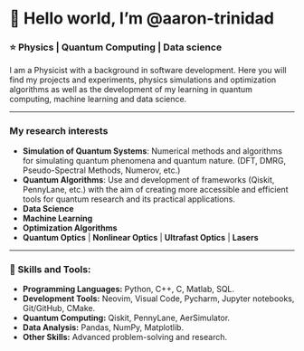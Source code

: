# 👋 Hello world, I’m @aaron-trinidad
### ⭐ Physics | Quantum Computing | Data science 

I am a Physicist with a background in software development. Here you will find my projects and experiments, physics simulations and optimization algorithms as well as the development of my learning in quantum computing, machine learning and data science.

---

### My research interests
- **Simulation of Quantum Systems**: Numerical methods and algorithms for simulating quantum phenomena and quantum nature. (DFT, DMRG, Pseudo-Spectral Methods, Numerov, etc.)
- **Quantum Algorithms**: Use and development of frameworks (Qiskit, PennyLane, etc.) with the aim of creating more accessible and efficient tools for quantum research and its practical applications.
- **Data Science**
- **Machine Learning**
- **Optimization Algorithms**
- **Quantum Optics** | **Nonlinear Optics** | **Ultrafast Optics** | **Lasers**

---

### 🔧 Skills and Tools:
- **Programming Languages:** Python, C++, C, Matlab, SQL.    
- **Development Tools:** Neovim, Visual Code, Pycharm, Jupyter notebooks, Git/GitHub, CMake.  
- **Quantum Computing:** Qiskit, PennyLane, AerSimulator.
- **Data Analysis:** Pandas, NumPy, Matplotlib.  
- **Other Skills:** Advanced problem-solving and research.

<!---
aaron-trinidad/aaron-trinidad is a ✨ special ✨ repository because its `README.md` (this file) appears on your GitHub profile.
You can click the Preview link to take a look at your changes.
--->
